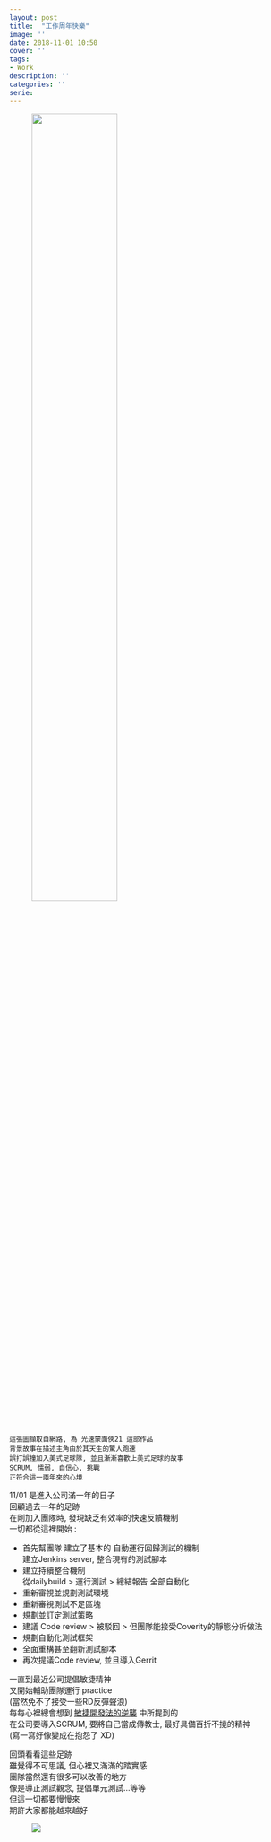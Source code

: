 ```yaml
---
layout: post
title:  "工作周年快樂"
image: ''
date: 2018-11-01 10:50
cover: ''
tags:
- Work
description: ''
categories: ''
serie: 
---
```



<figure class="foto-legenda">
	<img src="{{ "/assets/img/maruIMG/20181101/0.png"}}"  width="60%" height="60%">
</figure>

```
這張圖擷取自網路, 為 光速蒙面俠21 這部作品  
背景故事在描述主角由於其天生的驚人跑速
誤打誤撞加入美式足球隊, 並且漸漸喜歡上美式足球的故事
SCRUM, 懦弱, 自信心, 挑戰 
正符合這一兩年來的心境
```




11/01 是進入公司滿一年的日子  
回顧過去一年的足跡  
在剛加入團隊時, 發現缺乏有效率的快速反饋機制  
一切都從這裡開始 :  
  
  * 首先幫團隊 建立了基本的 自動運行回歸測試的機制  
    建立Jenkins server, 整合現有的測試腳本  
  * 建立持續整合機制  
    從dailybuild > 運行測試 > 總結報告 全部自動化  
  * 重新審視並規劃測試環境  
  * 重新審視測試不足區塊  
  * 規劃並訂定測試策略  
  * 建議 Code review > 被駁回 > 但團隊能接受Coverity的靜態分析做法   
  * 規劃自動化測試框架  
  * 全面重構甚至翻新測試腳本  
  * 再次提議Code review, 並且導入Gerrit  

一直到最近公司提倡敏捷精神  
又開始輔助團隊運行 practice  
(當然免不了接受一些RD反彈聲浪)  
每每心裡總會想到 [敏捷開發法的逆襲](https://www.books.com.tw/products/0010549884) 中所提到的  
在公司要導入SCRUM, 要將自己當成傳教士, 最好具備百折不撓的精神  
(寫一寫好像變成在抱怨了 XD)


回頭看看這些足跡  
雖覺得不可思議, 但心裡又滿滿的踏實感  
團隊當然還有很多可以改善的地方  
像是導正測試觀念, 提倡單元測試...等等  
但這一切都要慢慢來    
期許大家都能越來越好    



<figure class="foto-legenda">
	<img src="{{ "/assets/img/maruIMG/20181101/1.jpg"}}">
</figure>





























